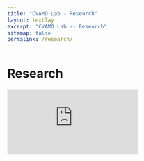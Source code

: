 ```yaml
---
title: "CVAMO Lab - Research"
layout: textlay
excerpt: "CVAMO Lab -- Research"
sitemap: false
permalink: /research/
---
```


# Research
<iframe
    allowtransparency="true"
    frameborder="0"
    src="https://biblio.ugent.be/list/dVao5ZbPdAtKWb6X1G5EF02GM70KW">
</iframe>

